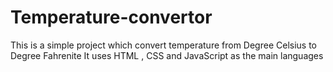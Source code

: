 # Temperature-convertor
This is a simple project which convert temperature from Degree Celsius to Degree Fahrenite
It uses HTML , CSS and JavaScript as the main languages

